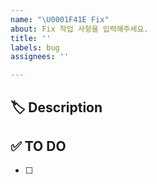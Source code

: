 ```yaml
---
name: "\U0001F41E Fix"
about: Fix 작업 사항을 입력해주세요.
title: ''
labels: bug
assignees: ''

---
```


## 🏷 Description
<!-- 버그가 발생한 부분 -->


## ✅ TO DO
<!-- 해야 할 일 -->
- [ ]

<!-- ## 💬 ETC -->
<!-- 기타 참고 사항 -->
